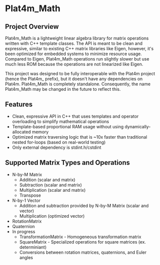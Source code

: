 # Plat4m_Math

## Project Overview

Plat4m_Math is a lightweight linear algebra library for matrix operations written with C++ template classes. The API is meant to be clean and expressive, similar to existing C++ matrix libraries like Eigen, however, it's been optimized for embedded systems to minimize resource usage. Compared to Eigen, Plat4m_Math operations run slightly slower but use much less ROM because the operations are not linearized like Eigen.

This project was designed to be fully interoperable with the Plat4m project (hence the Plat4m_ prefix), but it doesn't have any dependencies on Plat4m. Plat4m_Math is completely standalone. Consequently, the name Plat4m_Math may be changed in the future to reflect this.

## Features

- Clean, expressive API in C++ that uses templates and operator overloading to simplify mathematical operations
- Template-based proportional RAM usage without using dynamically-allocated memory
- Optimized matrix traversing logic that is ~10x faster than traditional nested for-loops (based on real-world testing)
- Only external dependency is stdint.h/cstdint

## Supported Matrix Types and Operations

- N-by-M Matrix
  - Addition (scalar and matrix)
  - Subtraction (scalar and matrix)
  - Multiplication (scalar and matrix)
  - Transpose
- N-by-1 Vector
  - Addition and subtraction provided by N-by-M Matrix (scalar and vector)
  - Multiplication (optimized vector)
- RotationMatrix
- Quaternion
- In progress
  - TransformationMatrix - Homogeneous transformation matrix
  - SquareMatrix - Specialized operations for square matrices (ex. determiniant)
  - Conversions between rotation matrices, quaternions, and Euler angles